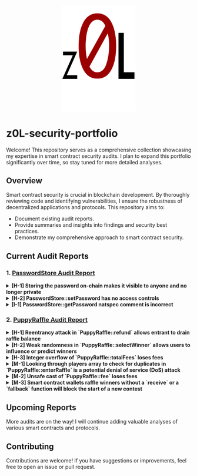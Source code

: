 <div align="center">
  <img src="./logo.png" alt="Logo Alt Text" width="200" />
</div>

# z0L-security-portfolio

Welcome! This repository serves as a comprehensive collection showcasing my expertise in smart contract security audits. I plan to expand this portfolio significantly over time, so stay tuned for more detailed analyses.

## Overview

Smart contract security is crucial in blockchain development. By thoroughly reviewing code and identifying vulnerabilities, I ensure the robustness of decentralized applications and protocols. This repository aims to:

- Document existing audit reports.
- Provide summaries and insights into findings and security best practices.
- Demonstrate my comprehensive approach to smart contract security.

## Current Audit Reports

### 1. [PasswordStore Audit Report](./2024-05-06-password-store-audit.pdf)

<details>
  <summary><strong>[H-1] Storing the password on-chain makes it visible to anyone and no longer private</strong></summary>

- **Description:** All data stored on-chain is visible to anyone and can be read directly from the blockchain. The `PasswordStore::s_password` variable is intended to be private and accessed only through `PasswordStore::getPassword`. However, anyone can read the private password directly from the chain.
- **Impact:** This vulnerability severely breaks the functionality of the protocol.
- **Proof of Concept:** 
  1. Create a locally running chain.
  2. Deploy the contract to the chain.
  3. Run a storage tool to extract data from the contract's storage slot.
- **Recommended Mitigation:** Encrypt the password off-chain before storing it on-chain to keep the actual password secure.

</details>

<details>
  <summary><strong>[H-2] PasswordStore::setPassword has no access controls</strong></summary>

- **Description:** `PasswordStore::setPassword` is accessible to any user, allowing them to change the stored password.
- **Impact:** Any user can call this function and change the stored password, breaking the core functionality of the contract.
- **Proof of Concept:** Add the provided test code to `PasswordStore.t.sol`.
- **Recommended Mitigation:** Implement access control to ensure only the contract owner can modify the password.

</details>

<details>
  <summary><strong>[I-1] PasswordStore::getPassword natspec comment is incorrect</strong></summary>

- **Description:** The function signature differs from what is indicated in the comments, potentially misleading developers.
- **Impact:** This issue may cause confusion for developers.
- **Recommended Mitigation:** Remove the incorrect natspec parameter line.

</details>

### 2. [PuppyRaffle Audit Report](./2024-05-27-puppy-raffle-audit.pdf)

<details>
  <summary><strong>[H-1] Reentrancy attack in `PuppyRaffle::refund` allows entrant to drain raffle balance</strong></summary>

- **Description:** The `PuppyRaffle::refund` function does not follow CEI (Checks, Effects, Interactions) and as a result, enables an attacker to drain the raffle balance.
- **Impact:** All fees paid by raffle entrants could be stolen by the malicious participant.
- **Proof of Concept:** 
  1. User enters the raffle.
  2. Attacker sets up contract with a `fallback` function that calls `PuppyRaffle::refund`.
  3. Attacker enters the raffle.
  4. Attacker calls `PuppyRaffle::refund` from their attack contracts, draining the raffle balance.
- **Recommended Mitigation:** To prevent this, the `PuppyRaffle::refund` function should update the `players` array before making the external call. Additionally, move the event emission up as well.

</details>

<details>
  <summary><strong>[H-2] Weak randomness in `PuppyRaffle::selectWinner` allows users to influence or predict winners</strong></summary>

- **Description:** Hashing `msg.sender`, `block.timestamp`, and `block.difficulty` together generates a predictable number. Malicious users can manipulate the random number generator to predict winners themselves.
- **Impact:** Any user can influence the winner of the raffle, making the entire raffle worthless if it becomes a gas war as to who wins the raffles.
- **Proof of Concept:** 
  1. Validators can know ahead of time the `block.timestamp` and `block.difficulty` and use that to predict when/how to participate.
  2. Users can manipulate their `msg.sender` to result in their address being used to select the winner.
  3. Users can revert their `selectWinner` transaction if they don't like the winner or resulting puppy.
- **Recommended Mitigation:** Use a cryptographically proven random number generator like [Chainlink VRF](https://docs.chain.link/docs/vrf-contracts/).

</details>

<details>
  <summary><strong>[H-3] Integer overflow of `PuppyRaffle::totalFees` loses fees</strong></summary>

- **Description:** In solidity versions prior to `0.8.0`, integers were subject to overflow. In `PuppyRaffle::selectWinner`, `totalFees` are accumulated for the `feeAddress` to collect later in `PuppyRaffle::withdrawFees`. However, if the `totalFees` variable overflows, the `feeAddress` will not receive any fees, leaving fees stuck in the contract permanently.
- **Impact:** The `feeAddress` will not receive any fees, leaving fees stuck in the contract permanently.
- **Proof of Concept:** 
  1. Conclude a raffle of 4 players.
  2. Have 89 players enter a new raffle and conclude the raffle.
  3. `totalFees` will overflow, preventing fee withdrawal.
- **Recommended Mitigation:** Use a newer version of solidity and a `uint256` instead of `uint64` for `PuppyRaffle::totalFees`. Use the `SafeMath` library of OpenZeppelin to mitigate this issue in version 0.7.6 of solidity. Remove the balance check from `PuppyRaffle::withdrawFees`.

</details>

<details>
  <summary><strong>[M-1] Looking through players array to check for duplicates in `PuppyRaffle::enterRaffle` is a potential denial of service (DoS) attack</strong></summary>

- **Description:** The `PuppyRaffle::enterRaffle` function loops through the `players` array to check for duplicates. The longer the `PuppyRaffle::players` array grows, the more gas it will cost for new players to enter the raffle. This can be exploited by an attacker to block new entries indefinitely.
- **Impact:** The gas costs for raffle entrants can be increased to the point where it becomes prohibitively expensive to join the raffle, effectively blocking new entries.
- **Proof of Concept:** 
  1. Enter 100 players.
  2. Enter another 100 players. The gas cost for the second set of 100 players is nearly 3 times higher than the first set.
- **Recommended Mitigation:** Consider allowing duplicates or using a mapping to check for duplicates.

</details>

<details>
  <summary><strong>[M-2] Unsafe cast of `PuppyRaffle::fee` loses fees</strong></summary>

- **Description:** In `PuppyRaffle::selectWinner`, there is a type cast of a `uint256` to a `uint64`. This is an unsafe cast, and if the `uint256` is larger than `type(uint64).max`, the value will be truncated.
- **Impact:** The `feeAddress` will not collect the correct amount of fees, leaving fees permanently stuck in the contract.
- **Proof of Concept:** 
  1. A raffle proceeds with a little more than 18 ETH worth of fees collected.
  2. The line that casts the `fee` as a `uint64` hits.
  3. `totalFees` is incorrectly updated with a lower amount.
- **Recommended Mitigation:** Set `PuppyRaffle::totalFees` to a `uint256` instead of a `uint64`, and remove the casting.

</details>

<details>
  <summary><strong>[M-3] Smart contract wallets raffle winners without a `receive` or a `fallback` function will block the start of a new contest</strong></summary>

- **Description:** The `PuppyRaffle::selectWinner` function is responsible for resetting the lottery. If the winner is a smart contract wallet that rejects payment, the lottery would not be able to restart.
- **Impact:** The `PuppyRaffle::selectWinner` function could revert many times, making a lottery reset impossible.
- **Proof of Concept:** 
  1. 10 smart contract wallets enter the lottery without a fallback or receive function.
  2. The lottery ends.
  3. The `selectWinner` function wouldn't work, even though the lottery is over!
- **Recommended Mitigation:** Create a mapping of addresses -> payout so winners can pull their funds out themselves.

</details>

## Upcoming Reports

More audits are on the way! I will continue adding valuable analyses of various smart contracts and protocols.

## Contributing

Contributions are welcome! If you have suggestions or improvements, feel free to open an issue or pull request.
